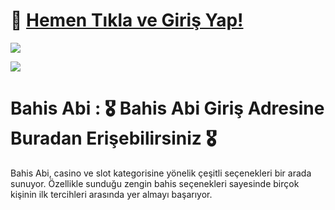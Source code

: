 # 🚀 <a href="https://girisbahisabi.com/">Hemen Tıkla ve Giriş Yap!</a>

<a href="https://girisbahisabi.com/"><img src="https://resmim.net/cdn/2025/01/26/DarSFy.png"></a>

<a href="https://girisbahisabi.com/"><img src="https://resmim.net/cdn/2025/01/26/DarfED.png"></a>


# Bahis Abi : 🎖️ Bahis Abi Giriş Adresine Buradan Erişebilirsiniz 🎖️

Bahis Abi, casino ve slot kategorisine yönelik çeşitli seçenekleri bir arada sunuyor. Özellikle sunduğu zengin bahis seçenekleri sayesinde birçok kişinin ilk tercihleri arasında yer almayı başarıyor.
